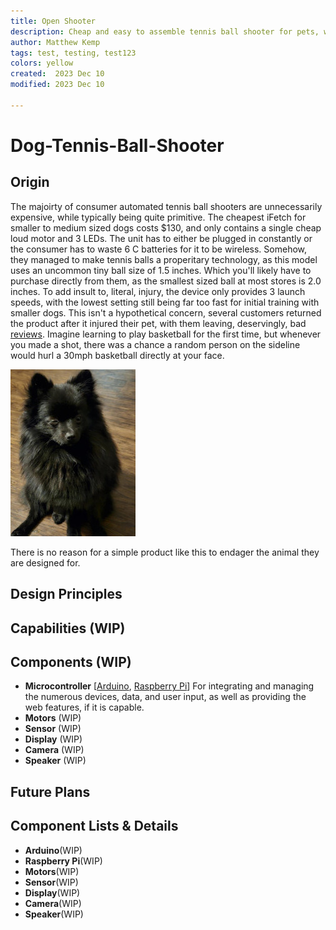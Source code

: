 ```yaml
---
title: Open Shooter
description: Cheap and easy to assemble tennis ball shooter for pets, with advanced features and varying price ranges. 
author: Matthew Kemp
tags: test, testing, test123
colors: yellow
created:  2023 Dec 10
modified: 2023 Dec 10

---
```


Dog-Tennis-Ball-Shooter
=======================

Origin
------

The majoirty of consumer automated tennis ball shooters are unnecessarily expensive, while typically being quite primitive. The cheapest iFetch for smaller to medium sized dogs costs $130, and only contains a single cheap loud motor and 3 LEDs. The unit has to either be plugged in constantly or the consumer has to waste 6 C batteries for it to be wireless. Somehow, they managed to make tennis balls a properitary technology, as this model uses an uncommon tiny ball size of 1.5 inches. Which you'll likely have to purchase directly from them, as the smallest sized ball at most stores is 2.0 inches. To add insult to, literal, injury, the device only provides 3 launch speeds, with the lowest setting still being far too fast for initial training with smaller dogs. This isn't a hypothetical concern, several customers returned the product after it injured their pet, with them leaving, deservingly, bad [reviews](https://www.chewy.com/ifetch-mini-automatic-ball-launcher/dp/142434?utm_source=google-product&utm_medium=cpc&utm_content=iFetch&utm_campaign=19996370614&utm_term=&gad_source=1). Imagine learning to play basketball for the first time, but whenever you made a shot, there was a chance a random person on the sideline would hurl a 30mph basketball directly at your face. 

![Unnecessary Harm](https://github.com/MattiKemp/Dog-Tennis-Ball-Shooter/blob/main/images/Melissas%20poor%20pup.jpg)

There is no reason for a simple product like this to endager the animal they are designed for.

Design Principles
-----------------

Capabilities (WIP)
------------------

Components (WIP)
----------------

*   **Microcontroller** [[Arduino](#component-details-arduino), [Raspberry Pi](#component-details-pi)] For integrating and managing the numerous devices, data, and user input, as well as providing the web features, if it is capable. 
*   **Motors** (WIP)
*   **Sensor** (WIP)
*   **Display** (WIP)
*   **Camera** (WIP)
*   **Speaker** (WIP)

Future Plans
------------

Component Lists & Details
-------------------------

* **Arduino**(WIP)
* **Raspberry Pi**(WIP)
* **Motors**(WIP)
* **Sensor**(WIP)
* **Display**(WIP)
* **Camera**(WIP)
* **Speaker**(WIP)
